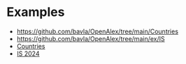 # Examples

- https://github.com/bavla/OpenAlex/tree/main/Countries
- https://github.com/bavla/OpenAlex/tree/main/ex/IS
- [Countries](../Countries)
- [IS 2024](./IS)

